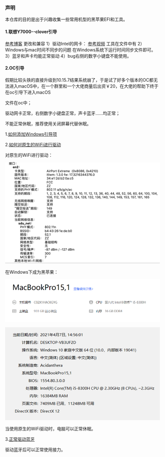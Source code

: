 ### 声明
本仓库的目的是出于兴趣收集一些常用机型的黑苹果EFI和工具。
#### 1.联想Y7000--clover引导
[参考博客](https://blog.csdn.net/bo_peter/article/details/104399269)
更改和兼容
1）驱动Intel的网卡：
[参考视频](https://www.bilibili.com/video/BV1iA411q7G4)
工具在文件中有
2）Windows与mac时间不同步的问题
在Windows系统下运行时间同步文件即可。
3）蓝牙和声卡均能正常驱动
4）bug右侧的数字小键盘不能使用。



#### 2.OC引导

假期比较头铁的直接升级到10.15.7结果系统崩了，于是试了好多个版本的OC都无法进入macOS中，在一个群里和一个大佬商量后出资￥20，在大佬的帮助下终于在oc引导下进入macOS

文件在oc中；

驱动网卡正常，右侧数字小键盘正常，声卡蓝牙……均正常；

不能正常休眠，推荐使用关闭屏幕代替休眠。

1.[如何添加Windows引导项](https://www.bilibili.com/video/BV1f541147Ag)

2.[如何对原生的WiFi进行驱动](https://www.bilibili.com/video/av245512419/)

对原生的WiFi进行驱动：

![](/img/wifi.png)



在Windows下成为黑苹果：

![](/img/1.png)

![](/img/2.png)

当使用原生的WiFi驱动时，电脑可以正常休眠。

3.[正常驱动蓝牙](https://www.bilibili.com/video/BV1LJ41157Gs?t=124)

驱动蓝牙后可以正常使用接力。